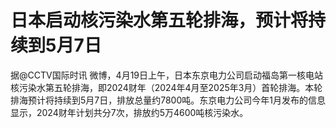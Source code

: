 # 日本启动核污染水第五轮排海，预计将持续到5月7日

据@CCTV国际时讯
微博，4月19日上午，日本东京电力公司启动福岛第一核电站核污染水第五轮排海，即2024财年（2024年4月至2025年3月）首轮排海。本轮排海预计将持续到5月7日，排放总量约7800吨。东京电力公司今年1月发布的信息显示，2024财年计划共分7次，排放约5万4600吨核污染水。

